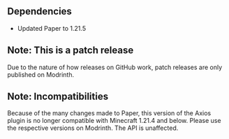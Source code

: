 ## Dependencies
- Updated Paper to 1.21.5

## Note: This is a patch release
Due to the nature of how releases on GitHub work, patch releases are only published on Modrinth.

## Note: Incompatibilities
Because of the many changes made to Paper, this version of the Axios plugin is no longer compatible with Minecraft 1.21.4 and below. Please use the respective versions on Modrinth. The API is unaffected.